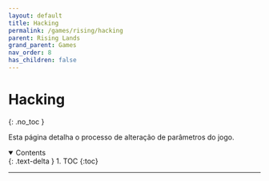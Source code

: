 ```yaml
---
layout: default
title: Hacking
permalink: /games/rising/hacking
parent: Rising Lands
grand_parent: Games
nav_order: 8
has_children: false
---
```


# Hacking
{: .no_toc }
<br/>

Esta página detalha o processo de alteração de parâmetros do jogo.

<details open markdown="block">
  <summary>
    Contents
  </summary>
  {: .text-delta }
1. TOC
{:toc}
</details>

--------------------------------------------------------------------------------
